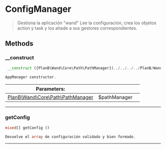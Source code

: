 
                                                                                                                                            
    
# ConfigManager


> Gestiona la aplicación "wand"
Lee la configuración, crea los objetos action y task
y los añade a sus gestores correspondientes.
>
> 








## Methods

### __construct
``` php
 __construct ([PlanB\Wand\Core\Path\PathManager](../../../../PlanB/Wand/Core/Path/PathManager.md) $pathManager)

AppManager constructor.

```

|Parameters: | | |
| --- | --- | --- |
|[PlanB\Wand\Core\Path\PathManager](../../../../PlanB/Wand/Core/Path/PathManager.md) |$pathManager |  |

---


### getConfig
``` php
mixed[] getConfig ()

Devuelve el array de configuración validado y bien formado.

```


---


                                                                                                                                                                                                                                                                                                                                                                                                            
    
                                                                                                                                                                                                                                                                             
                
